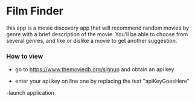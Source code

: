 # Film Finder

this app is a movie discovery app that will recommend random movies by genre with a brief description of the movie. You’ll be able to choose from several genres, and like or dislike a movie to get another suggestion.


### How to view 

- go to https://www.themoviedb.org/signup and obtain an api key

- enter your api key on line one by replacing the text "apiKeyGoesHere"

-launch application